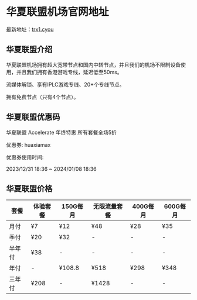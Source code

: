 # 华夏联盟机场官网地址

最新地址：[trx1.cyou](https://wwn.trx1.cyou/#/register?code=vfAYSXw2)

## 华夏联盟介绍

华夏联盟机场拥有超大宽带节点和国内中转节点，并且我们的机场不限制设备使用，并且我们拥有香港游戏专线，延迟低至50ms。

流媒体解锁、享有IPLC游戏专线、20+个专线节点。

拥有免费节点（只有4个节点）。

## 华夏联盟优惠码

华夏联盟 Accelerate 年终特惠 所有套餐全场5折

优惠券: huaxiamax

优惠券使用时间:

2023/12/31 18:36 ~ 2024/01/08 18:36

## 华夏联盟价格

|套餐|体验套餐|150G每月|无限流量套餐|400G每月|600G每月|
|----|----|----|----|----|----|
|月付|¥7|¥12|¥48|¥28|¥35|
|季付|¥20|¥32|-|-|-|
|半年付|¥38|-|-|-|-|
|年付|-|¥108.8|¥518|¥298|¥348|
|三年付|¥208|-|¥1428|-|-|

